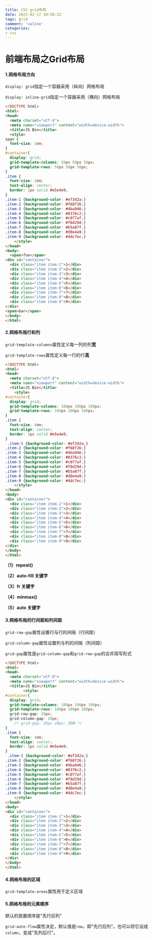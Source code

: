 ```yaml
---
title: CSS grid布局
date: 2022-02-17 10:50:22
tags: grid
comment: 'valine'
categories: 
- css
---
```


# 前端布局之Grid布局

#### 1.网格布局方向

`display: grid`指定一个容器采用（纵向）网格布局

`display: inline-grid`指定一个容器采用（横向）网格布局

```html
<!DOCTYPE html>
<html>
<head>
  <meta charset="utf-8">
  <meta name="viewport" content="width=device-width">
  <title>JS Bin</title>
  <style>
span {
  font-size: 2em;
}
#container{
  display: grid;
  grid-template-columns: 50px 50px 50px;
  grid-template-rows: 50px 50px 50px;
}
.item {
  font-size: 2em;
  text-align: center;
  border: 1px solid #e5e4e9;
}
.item-1 {background-color: #ef342a;}
.item-2 {background-color: #f68f26;}
.item-3 {background-color: #4ba946;}
.item-4 {background-color: #0376c2;}
.item-5 {background-color: #c077af;}
.item-6 {background-color: #f8d29d;}
.item-7 {background-color: #b5a87f;}
.item-8 {background-color: #d0e4a9;}
.item-9 {background-color: #4dc7ec;}
    </style>
</head>
<body>
  <span>foo</span>
<div id="container">
  <div class="item item-1">1</div>
  <div class="item item-2">2</div>
  <div class="item item-3">3</div>
  <div class="item item-4">4</div>
  <div class="item item-5">5</div>
  <div class="item item-6">6</div>
  <div class="item item-7">7</div>
  <div class="item item-8">8</div>
  <div class="item item-9">9</div>
</div>
<span>bar</span>
</body>
</html>
```

#### 2.网格布局行和列

`grid-template-columns`属性定义每一列的列**宽**

`grid-template-rows`属性定义每一行的行**高**

```html
<!DOCTYPE html>
<html>
<head>
  <meta charset="utf-8">
  <meta name="viewport" content="width=device-width">
  <title>JS Bin</title>
    <style>
#container{
  display: grid;
  grid-template-columns: 100px 100px 100px;
  grid-template-rows: 100px 100px 100px;
}
.item {
  font-size: 4em;
  text-align: center;
  border: 1px solid #e5e4e9;
}
 .item-1 {background-color: #ef342a;}
.item-2 {background-color: #f68f26;}
.item-3 {background-color: #4ba946;}
.item-4 {background-color: #0376c2;}
.item-5 {background-color: #c077af;}
.item-6 {background-color: #f8d29d;}
.item-7 {background-color: #b5a87f;}
.item-8 {background-color: #d0e4a9;}
.item-9 {background-color: #4dc7ec;}
    </style>
</head>
<body>
<div id="container">
  <div class="item item-1">1</div>
  <div class="item item-2">2</div>
  <div class="item item-3">3</div>
  <div class="item item-4">4</div>
  <div class="item item-5">5</div>
  <div class="item item-6">6</div>
  <div class="item item-7">7</div>
  <div class="item item-8">8</div>
  <div class="item item-9">9</div>
</div>
</body>
</html>
```

**（1）repeat()**

**（2）auto-fill 关键字**

**（3）fr 关键字**

**（4）minmax()**

**（5）auto 关键字**

#### 3.网格布局的行间距和列间距

`grid-row-gap`属性设置行与行的间隔（行间距）

`grid-column-gap`属性设置列与列的间隔（列间距）

`grid-gap`属性是`grid-column-gap`和`grid-row-gap`的合并简写形式

```html
<!DOCTYPE html>
<html>
<head>
  <meta charset="utf-8">
  <meta name="viewport" content="width=device-width">
  <title>JS Bin</title>
        <style>
#container{
  display: grid;
  grid-template-columns: 100px 100px 100px;
  grid-template-rows: 100px 100px 100px;
  grid-row-gap: 20px;
  grid-column-gap: 20px;
    /* grid-gap: 20px 20px; 简称 */
}
.item {
  font-size: 4em;
  text-align: center;
  border: 1px solid #e5e4e9;
}
 .item-1 {background-color: #ef342a;}
.item-2 {background-color: #f68f26;}
.item-3 {background-color: #4ba946;}
.item-4 {background-color: #0376c2;}
.item-5 {background-color: #c077af;}
.item-6 {background-color: #f8d29d;}
.item-7 {background-color: #b5a87f;}
.item-8 {background-color: #d0e4a9;}
.item-9 {background-color: #4dc7ec;}
    </style>
</head>
<body>
<div id="container">
  <div class="item item-1">1</div>
  <div class="item item-2">2</div>
  <div class="item item-3">3</div>
  <div class="item item-4">4</div>
  <div class="item item-5">5</div>
  <div class="item item-6">6</div>
  <div class="item item-7">7</div>
  <div class="item item-8">8</div>
  <div class="item item-9">9</div>
</div>
</body>
</html>
```

#### 4.网格布局的区域

`grid-template-areas`属性用于定义区域

#### 5.网格布局的元素顺序

默认的放置顺序是"先行后列"

`grid-auto-flow`属性决定，默认值是`row`，即"先行后列"。也可以将它设成`column`，变成"先列后行"。